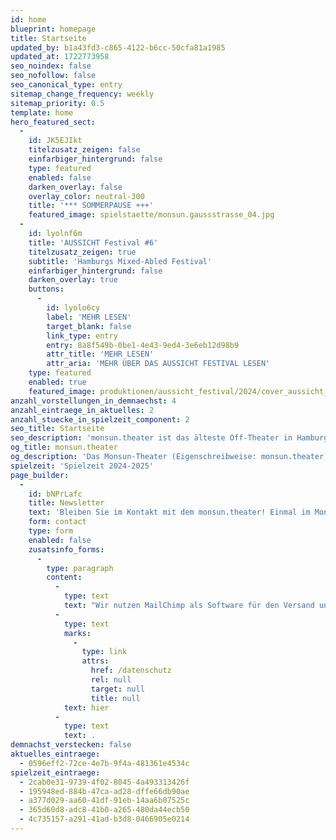 ```yaml
---
id: home
blueprint: homepage
title: Startseite
updated_by: b1a43fd3-c865-4122-b6cc-50cfa81a1985
updated_at: 1722773958
seo_noindex: false
seo_nofollow: false
seo_canonical_type: entry
sitemap_change_frequency: weekly
sitemap_priority: 0.5
template: home
hero_featured_sect:
  -
    id: JK5EJIkt
    titelzusatz_zeigen: false
    einfarbiger_hintergrund: false
    type: featured
    enabled: false
    darken_overlay: false
    overlay_color: neutral-300
    title: '*** SOMMERPAUSE +++'
    featured_image: spielstaette/monsun.gaussstrasse_04.jpg
  -
    id: lyolnf6m
    title: 'AUSSICHT Festival #6'
    titelzusatz_zeigen: true
    subtitle: 'Hamburgs Mixed-Abled Festival'
    einfarbiger_hintergrund: false
    darken_overlay: true
    buttons:
      -
        id: lyolo6cy
        label: 'MEHR LESEN'
        target_blank: false
        link_type: entry
        entry: 8a8f549b-0be1-4e43-9ed4-3e6eb12d98b9
        attr_title: 'MEHR LESEN'
        attr_aria: 'MEHR ÜBER DAS AUSSICHT FESTIVAL LESEN'
    type: featured
    enabled: true
    featured_image: produktionen/aussicht_festival/2024/cover_aussicht_2024.jpg
anzahl_vorstellungen_in_demnaechst: 4
anzahl_eintraege_in_aktuelles: 2
anzahl_stuecke_in_spielzeit_component: 2
seo_title: Startseite
seo_description: 'monsun.theater ist das älteste Off-Theater in Hamburg und besteht seit 1980. Es befindet sich im Stadtteil Ottensen.'
og_title: monsun.theater
og_description: 'Das Monsun-Theater (Eigenschreibweise: monsun.theater) ist das älteste Off-Theater in Hamburg und besteht seit 1980. Es befindet sich im Stadtteil Ottensen.'
spielzeit: 'Spielzeit 2024-2025'
page_builder:
  -
    id: bNPrLafc
    title: Newsletter
    text: 'Bleiben Sie im Kontakt mit dem monsun.theater! Einmal im Monat aktuelle Informationen zu unseren Veranstaltungen: Premieren, Festivals, Extra-Events und ein Blick hinter die Kulissen.'
    form: contact
    type: form
    enabled: false
    zusatsinfo_forms:
      -
        type: paragraph
        content:
          -
            type: text
            text: "Wir nutzen MailChimp als Software für den Versand unseres Newsletter. Nach Bestätigen des Buttons \"SENDEN\" erhalten Sie innerhalb weniger Minuten eine E-Mail mit einem Bestätigungslink, um Ihre Anmeldung abzuschließen. Sie willigen hiermit in die Verarbeitung Ihrer Daten zu diesem Zweck ein. Ihre Daten werden nur zu diesem Zweck verwendet und nicht an Dritte weitergegeben. Sie können den Newsletter jederzeit wieder durch einen Klick auf das entsprechende Feld am Ende des Newsletters abbestellen. Ihre E-Maildaten werden dann automatisch aus dem Verteiler ausgetragen. Hinweise zum Datenschutz finden Sie\_"
          -
            type: text
            marks:
              -
                type: link
                attrs:
                  href: /datenschutz
                  rel: null
                  target: null
                  title: null
            text: hier
          -
            type: text
            text: .
demnachst_verstecken: false
aktuelles_eintraege:
  - 0596eff2-72ce-4e7b-9f4a-481361e4534c
spielzeit_eintraege:
  - 2cab0e31-9739-4f02-8045-4a493313426f
  - 195948ed-884b-47ca-ad28-dffe66db90ae
  - a377d029-aa60-41df-91eb-14aa6b07525c
  - 365d60d8-adc8-41b0-a265-480da44ecb50
  - 4c735157-a291-41ad-b3d8-0466905e0214
---
```

